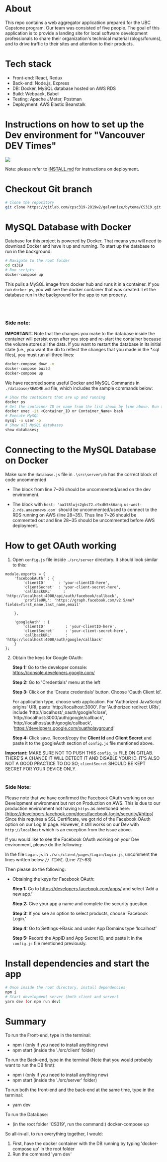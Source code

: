 # About
This repo contains a web aggregator applicatiion prepared for the UBC Capstone program. Our team was consisted of five people. The goal of this application is to provide a landing site for local software development professionals to share their organization's technical material (blogs/forums), and to drive traffic to their sites and attention to their products.

# Tech stack 
- Front-end: React, Redux
- Back-end: Node.js, Express
- DB: Docker, MySQL database hosted on AWS RDS
- Build: Webpack, Babel
- Testing: Apache JMeter, Postman
- Deployment: AWS Elastic Beanstalk


# Instructions on how to set up the Dev environment for **"Vancouver DEV Times"**

![](src/client/assets/screenshot.jpg)

Note: please refer to [INSTALL.md](https://gitlab.com/cpsc319-2019w2/galvanize/byteme/CS319/-/blob/master/INSTALL.md) for instructions on deployment. 

# Checkout Git branch

```bash
# Clone the repository
git clone https://gitlab.com/cpsc319-2019w2/galvanize/byteme/CS319.git
```

# MySQL Database with Docker

Database for this project is powered by Docker. That means you will need to download Docker and have it up and running.
To start up the database to run in the background:

```bash
# Navigate to the root folder
cd cs319
# Run scripts
docker-compose up
```

This pulls a MySQL image from docker hub and runs it in a container. If you run `docker ps`, you will see the docker container that was created.
Let the database run in the background for the app to run properly.

<br/><br/>
### Side note:

**IMPORTANT:** Note that the changes you make to the database inside the container will persist even after you stop and re-start the container because the volume stores all the data.
If you want to restart the database in its initial state (i.e., you want the db to reflect the changes that you made in the *.sql files), you must run all three lines:

```bash
docker-compose down -v
docker-compose build
docker-compose up
```

We have recorded some useful Docker and MySQL Commands in `./database/README.md` file, which includes the sample commands below:

```bash
# Show the containers that are up and running
docker ps
# Get the container ID or name from the list shown by line above. Run the following to go inside the container
docker exec -it <Container_ID or Container_Name> bash
# Execute MySQL
mysql -u user -p
# Show all MySQL databases
show databases;
```

# Connecting to the MySQL Database on Docker

Make sure the `database.js` file in `.\src\server\db` has the correct block of code uncommented.


*  The block from line 7~26 should be uncommented/used on the dev environment.

*  The block with `host: 'aa1t8lwjs2gks72.c9xdh5kk6anq.us-west-2.rds.amazonaws.com'` should be uncommented/used to connect to the RDS running on AWS (line 28~35). Thus line 7~26 should be commented out and line 28~35 should be uncommented before AWS deployment.

# How to get OAuth working

1. Open `config.js` file inside `./src/server` directory. It should look similar to this:
```
module.exports = {
    'facebookAuth' : {
        'clientID'      : 'your-clientID-here',
        'clientSecret'  : 'your-client-secret-here',
        'callbackURL'     : 'http://localhost:4000/api/auth/facebook/callback',
        'profileURL': 'https://graph.facebook.com/v2.5/me?fields=first_name,last_name,email'

    },

    'googleAuth' : {
        'clientID'         : 'your-clientID-here',
        'clientSecret'     : 'your-client-secret-here',
        'callbackURL'      : 'http://localhost:4000/auth/google/callback'
    }
};
```
2. Obtain the keys for Google OAuth:

    **Step 1:** Go to the developer console: https://console.developers.google.com/
    
    **Step 2:** Go to 'Credentials' menu at the left
    
    **Step 3:** Click on the ‘Create credentials’ button. Choose ‘Oauth Client Id’.
    
    For application type, choose web application. For 'Authorized JavaScript origins' URI, paste 'http://localhost:3000'.
    For 'Authorized redirect URIs', include 'http://localhost/_oauth/google?close', 'http://localhost:3000/auth/google/callback', 'http://localhost/auth/google/callback', 'https://developers.google.com/ouathplayground'
    
    **Step 4:** Click save. Record/copy the **Client Id** and **Client Secret** and paste it to the googleAuth section of `config.js` file mentioned above.

**Important:** MAKE SURE NOT TO PUSH THIS `config.js` FILE ON GITLAB. THERE'S A CHANCE IT WILL DETECT IT AND DISABLE YOUR ID. IT'S ALSO NOT A GOOD PRACTICE TO DO SO; `clientSecret` SHOULD BE KEPT SECRET FOR YOUR DEVICE ONLY.
<br/><br/>
### Side Note:

Please note that we have confirmed the Facebook OAuth working on our Development environment but not on Production on AWS.
This is due to our production environment not having `https` as mentioned here: [https://developers.facebook.com/docs/facebook-login/security/#https]
Since this requires a SSL Certificate, we got rid of the Facebook OAuth option on our Log In page.
However, it still works on our Dev with `http://localhost` which is an exception from the issue above.

If you would like to see the Facebook OAuth working on your Dev environment, please do the following:

In the file `Login.js` in `./src/client/pages/Login/Login.js`, uncomment the lines written below `// FIXME`. (Line 72~83)

Then please do the following:

*  Obtaining the keys for Facebook OAuth:

    **Step 1:** Go to https://developers.facebook.com/apps/ and select ‘Add a new app.’
    
    **Step 2:** Give your app a name and complete the security question.
    
    **Step 3:** If you see an option to select products, choose ‘Facebook Login.’
    
    **Step 4:** Go to Settings->Basic and under App Domains type ‘localhost’
    
    **Step 5:** Record the AppID and App Secret ID, and paste it in the `config.js` file mentioned previously.


# Install dependencies and start the app

```bash
# Once inside the root directory, install dependencies
npm i
# Start development server (both client and server)
yarn dev (or npm run dev)
```

# Summary

To run the Front-end, type in the terminal:
- npm i (only if you need to install anything new)
- npm start (inside the './src/client' folder)

To run the Back-end, type in the terminal (Note that you would probably want to run the DB first):
- npm i (only if you need to install anything new)
- npm start (inside the './src/server' folder)

To run both the front-end and the back-end at the same time, type in the terminal:
- yarn dev

To run the Database:
- (in the root folder 'CS319', run the command:) docker-compose up

So all-in-all, to run everything together, I would:
1. First, have the docker container with the DB running by typing 'docker-compose up' in the root folder
2. Run the command 'yarn dev'

